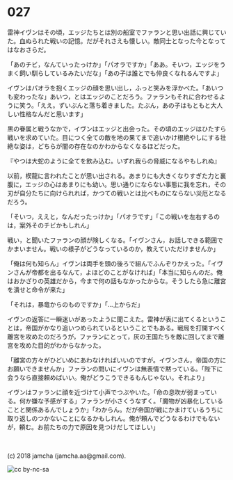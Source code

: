 # 027

雷神イヴンはその頃，エッジたちとは別の船室でファランと思い出話に興じていた。血ぬられた戦いの記憶。だがそれさえも懐しい。敵同士となった今となってはなおさらだ。  

「あのチビ，なんていったっけか」「パオラですか」「ああ。そいつ，エッジをうまく飼い馴らしているみたいだな」「あの子は誰とでも仲良くなれるんですよ」  

イヴンはパオラを抱くエッジの顔を思い出し，ふっと笑みを浮かべた。「あいつも変わったな」あいつ，とはエッジのことだろう。ファランもそれに合わせるように笑う。「ええ。ずいぶんと落ち着きました。たぶん，あの子はもともと大人しい性格なんだと思います」  

黒の眷属と戦うなかで，イヴンはエッジと出会った。その頃のエッジはひたすら戦いを求めていた。目につく全ての敵を地の果てまで追いかけ根絶やしにする壮絶な姿は，どちらが闇の存在なのかわからなくなるほどだった。  

『やつは大蛇のように全てを飲み込む。いずれ我らの脅威になるやもしれぬ』  

以前，楔龍に言われたことが思い出される。あまりにも大きくなりすぎた力と裏腹に，エッジの心はあまりにも幼い。思い通りにならない事態に我を忘れ，その刃が自分たちに向けられれば，かつての戦いとは比べものにならない災厄となるだろう。  

「そいつ，ええと，なんだったっけか」「パオラです」「この戦いを左右するのは，案外そのチビかもしれん」  

戦い，と聞いたファランの顔が険しくなる。「イヴンさん，お話しできる範囲でかまいません。戦いの様子がどうなっているのか，教えていただけませんか」  

「俺は何も知らん」イヴンは両手を頭の後ろで組んでふんぞりかえった。「イヴンさんが帝都を出るなんて，よほどのことがなければ」「本当に知らんのだ。俺はおかざりの英雄だから，今まで何の話もなかったからな。そうしたら急に離宮を潰せと命令が来た」  

「それは，暴竜からのものですか」「…上からだ」  

イヴンの返答に一瞬迷いがあったように聞こえた。雷神が表に出てくるということは，帝国がかなり追いつめられているということでもある。戦局を打開すべく離宮を攻めたのだろうが，ファランにとって，灰の王国たちを敵に回してまで離宮を攻めた目的がわからなかった。  

「離宮の方々がひどいめにあわなければいいのですが。イヴンさん，帝国の方にお願いできませんか」ファランの問いにイヴンは無表情で黙っている。「陛下に会うなら直接頼めばいい。俺がどうこうできるもんじゃない。それより」  

イヴンはファランに顔を近づけて小声でつぶやいた。「命の息吹が弱まっている。何か嫌な予感がする」ファランが小さくうなずく。「魔物が凶暴化していることと関係あるんでしょうか」「わからん。だが帝国が戦にかまけているうちに取り返しのつかないことになるかもしれん。俺が頼んでどうなるわけでもないが，頼む。お前たちの力で原因を見つけだしてほしい」  

<br>  
<br>  
(c) 2018 jamcha (jamcha.aa@gmail.com).  

![cc by-nc-sa](https://i.creativecommons.org/l/by-nc-sa/4.0/88x31.png)
